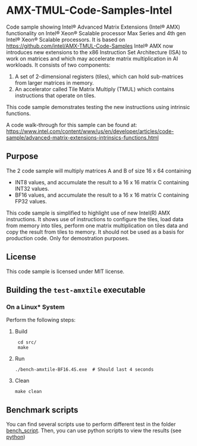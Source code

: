 # AMX-TMUL-Code-Samples-Intel
Code sample showing Intel® Advanced Matrix Extensions (Intel® AMX) functionality on Intel® Xeon® Scalable processor Max Series and 4th gen Intel® Xeon® Scalable processors.
It is based on https://github.com/intel/AMX-TMUL-Code-Samples
Intel® AMX now introduces new extensions to the x86 Instruction Set Architecture (ISA) to work on matrices and which may accelerate matrix multiplication in AI workloads. It consists of two components:

1. A set of 2-dimensional registers (tiles), which can hold sub-matrices from larger matrices in memory.
2. An accelerator called Tile Matrix Multiply (TMUL) which contains instructions that operate on tiles.

This code sample demonstrates testing the new instructions using intrinsic functions.

A code walk-through for this sample can be found at:
https://www.intel.com/content/www/us/en/developer/articles/code-sample/advanced-matrix-extensions-intrinsics-functions.html


## Purpose

The 2 code sample will multiply matrices A and B of size 16 x 64 containing
- INT8 values, and accumulate the result to a 16 x 16 matrix C containing INT32 values.
- BF16 values, and accumulate the result to a 16 x 16 matrix C containing FP32 values.

This code sample is simplified to highlight use of new Intel(R) AMX instructions. It shows use of instructions to configure the tiles, load data from memory into tiles, perform one matrix multiplication on tiles data and copy the result from tiles to memory. It should not be used as a basis for production code. Only for demostration purposes.

## License

This code sample is licensed under MIT license.  

##  Building the `test-amxtile` executable 

### On a Linux* System
Perform the following steps:
1. Build 

   ```   
    cd src/ 
    make 
    ```

2. Run

    ```
    ./bench-amxtile-BF16.4S.exe  # Should last 4 seconds
    ```

3. Clean 
  
    ```
    make clean  
    ```

## Benchmark scripts
You can find several scripts use to perform different test in the folder [bench_script](bench_script).
Then, you can use python scripts to view the results (see [python](python))